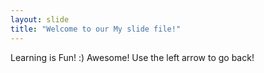 ```yaml
---
layout: slide
title: "Welcome to our My slide file!"
---
```

Learning is Fun! :)
Awesome!
Use the left arrow to go back!
